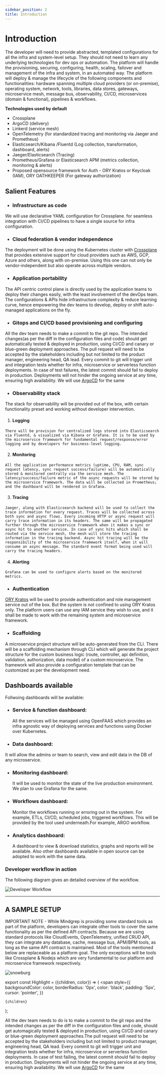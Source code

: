 ```yaml
---
sidebar_position: 2
title: Introduction
---
```


# Introduction

The developer will need to provide abstracted, templated configurations for all the infra and system-level setup. They should not need to learn any underlying technologies for dev ops or automation. The platform will handle the provisioning, securing, configuring, health, scaling, failover and management of the infra and system, in an automated way. The platform will deploy & manage the lifecycle of the following components and functionalities: hardware spanning multiple cloud providers (or on-premise), operating system, network, tools, libraries, data stores, gateways, microservice mesh, message bus, observability, CI/CD, microservices (domain & functional), pipelines & workflows.

**Technologies used by default**

- Crossplane
- ArgoCD (delivery)
- Linkerd (service mesh) 
- OpenTelemetry (for standardized tracing and monitoring via Jaeger and Prometheus)
- Elasticsearch/Kibana /Fluentd (Log collection, transformation, dashboard, alerts)
- Jaeger/Elasticsearch (Tracing)
- Prometheus/Grafana or Elasticsearch APM (metrics collection, monitoring & alerts)
- Proposed opensource framework for Auth - ORY Kratos or Keycloak (IAM), ORY OATHKEEPER (For gateway authorization)

## Salient Features

- ### Infrastructure as code

We will use declarative YAML configuration for Crossplane. for seamless integration with CI/CD pipelines to have a single source for infra configuration. 

- ### Cloud federation & vendor independence

The deployment will be done using the Kubernetes cluster with [Crossplane](https://crossplane.io/) that provides extensive support for cloud providers such as AWS, GCP, Azure and others, along with on-premise. Using this one can not only be vendor-independent but also operate across multiple vendors.

- ### Application portability

The API centric control plane is directly used by the application teams to deploy their changes easily, with the least involvement of the devOps team. The configurations & APIs hide infrastructure complexity & reduce learning curve, hence empowering the dev teams to develop, deploy or shift auto-managed applications on the fly.

- ### Gitops and CI/CD based provisioning and configuring

All the dev team needs to make a commit to the git repo. The intended changes(as per the diff in the configuration files and code) should get automatically tested & deployed in production, using CI/CD and canary or blue-green deployment approaches. The pull request will need to be accepted by the stakeholders including but not limited to the product manager, engineering head, QA lead. Every commit to git will trigger unit and integration tests whether for infra, microservice or serverless function deployments. In case of test failures, the latest commit should fail to deploy in production. Deployments will not hinder the ongoing service at any time, ensuring high availability. We will use [ArgoCD](https://argo-cd.readthedocs.io/en/stable/) for the same

- ### Observability stack

The stack for observability will be provided out of the box, with certain functionality preset and working without developer intervention.

   1. #### Logging

    There will be provision for centralized logs stored into Elasticsearch via Fluentd, & visualized via Kibana or Grafana. It is to be used by the microservice framework for fundamental request/response/error logging and by developers for business-level logging.

   2. #### Monitoring

    All the application performance metrics (uptime, CPU, RAM, sync request latency, sync request success/failure) will be automatically stored & monitored centrally via the service mesh. The latency/success/failure metric of the async requests will be stored by the microservice framework. The data will be collected in Prometheus; and the dashboard will be rendered in Grafana.

   3. #### Tracing

    Jaeger, along with Elasticsearch backend will be used to collect the trace information for every request. Traces will be collected across both sync and async flows. Every incoming HTTP or async request will carry trace information in its headers. The same will be propagated further through the microservice framework when it makes a sync or async hit to another service. In case of sync hits which shall be routed via the service mesh, the mesh will store the tracing information in the tracing backend. Async hit tracing will be the responsibility of the microservice framework itself, when it will consume an async message. The standard event format being used will carry the tracing headers.

   4. #### Alerting

    Grafana can be used to configure alerts based on the monitored metrics. 

- ### Authentication

[ORY Kratos](https://github.com/ory/kratos) will be used to provide authentication and role management service out of the box. But the system is not confined to using ORY Kratos only. The platform users can use any IAM service they wish to use, and it shall be made to work with the remaining system and microservice framework.

- ### Scaffolding

A microservice project structure will be auto-generated from the CLI. There will be a scaffolding mechanism through CLI which will generate the project structure for the custom business logic (route, controller, api definition, validation, authorization, data model) of a custom microservice. The framework will also provide a configuration template that can be customized as per the development need.


## Dashboards available

Follwoing dashboards will be available:

 - ### Service & function dashboard:
   All the services will be managed using OpenFAAS which provides an infra agnostic way of deploying services and functions using Docker over Kubernetes.

 - ### Data dashboard: 
  It will allow the admins or team to search, view and edit data in the DB of any microservice. 

 - ### Monitoring dashboard:
   It will be used to monitor the state of the live production environment. We plan to use Grafana for the same.

 - ### Workflows dashboard:
   Monitor the workflows running or erroring out in the system. For example, ETLs, CI/CD, scheduled jobs, triggered workflows. This will be provided by the tool used underneath.For example, ARGO workflow.

 - ### Analytics dashboard:
   A dashboard to view & download statistics, graphs and reports will be available. Also other dashboards available in open source can be adopted to work with the same data. 



### Developer workflow in action
   The following diagram gives an detailed overview of the workflow.

![Developer Workflow](/img/Platform-Architecture-Devops.jpg)


---
## A SAMPLE SETUP


IMPORTANT NOTE - While Mindgrep is providing some standard tools as part of the platform, developers can integrate other tools to cover the same functionality as per the defined API contracts. Because we are using standard protocols like CloudEvents, OpenTelemetry, unified CRUD API, they can integrate any database, cache, message bus, APM/BPM tools, as long as the same API contract is maintained. Most of the tools mentioned below are replaceable as a platform goal. The only exceptions will be tools like Crossplane & Nodejs which are very fundamental to our platform and microservice framework respectively.

![snowburg](/img/es1.PNG)


export const Highlight = ({children, color}) => (
  <span
    style={{
      backgroundColor: color,
      borderRadius: '0px',
      color: 'black',
      padding: '5px',
      cursor: 'pointer',
    }}
   >
    {children}
  </span>
);



All the dev team needs to do is to make a commit to the git repo and the intended changes as per the diff in the configuration files and code, should get automagically tested & deployed in production, using CI/CD and canary or blue-green deployment approaches.The pull request will need to be accepted by the stakeholders including but not limited to product manager, engineering head, QA lead. Every commit to git will trigger unit and integration tests whether for infra, microservice or serverless function deployments. In case of test failing, the latest commit should fail to deploy in production. Deployments will not hinder the ongoing service at any time, ensuring high availability. We will use [ArgoCD](https://argo-cd.readthedocs.io/en/stable/) for the same



